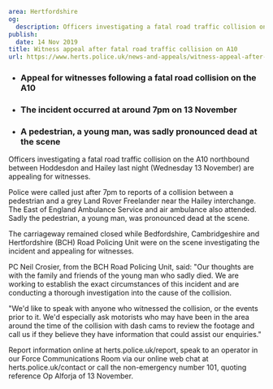 ```yaml
area: Hertfordshire
og:
  description: Officers investigating a fatal road traffic collision on the A10 northbound between Hoddesdon and Hailey last night (Wednesday 13 November) are appealing for witnesses.
publish:
  date: 14 Nov 2019
title: Witness appeal after fatal road traffic collision on A10
url: https://www.herts.police.uk/news-and-appeals/witness-appeal-after-fatal-road-traffic-collision-on-a10-1019a
```

* ### Appeal for witnesses following a fatal road collision on the A10

 * ### The incident occurred at around 7pm on 13 November

 * ### A pedestrian, a young man, was sadly pronounced dead at the scene

Officers investigating a fatal road traffic collision on the A10 northbound between Hoddesdon and Hailey last night (Wednesday 13 November) are appealing for witnesses.

Police were called just after 7pm to reports of a collision between a pedestrian and a grey Land Rover Freelander near the Hailey interchange. The East of England Ambulance Service and air ambulance also attended. Sadly the pedestrian, a young man, was pronounced dead at the scene.

The carriageway remained closed while Bedfordshire, Cambridgeshire and Hertfordshire (BCH) Road Policing Unit were on the scene investigating the incident and appealing for witnesses.

PC Neil Crosier, from the BCH Road Policing Unit, said: "Our thoughts are with the family and friends of the young man who sadly died. We are working to establish the exact circumstances of this incident and are conducting a thorough investigation into the cause of the collision.

"We'd like to speak with anyone who witnessed the collision, or the events prior to it. We'd especially ask motorists who may have been in the area around the time of the collision with dash cams to review the footage and call us if they believe they have information that could assist our enquiries."

Report information online at herts.police.uk/report, speak to an operator in our Force Communications Room via our online web chat at herts.police.uk/contact or call the non-emergency number 101, quoting reference Op Alforja of 13 November.
